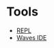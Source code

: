 # Tools

* [REPL](/smart-contracts/tools/repl.md)
* [Waves IDE](/smart-contracts/tools/waves-ide.md)
